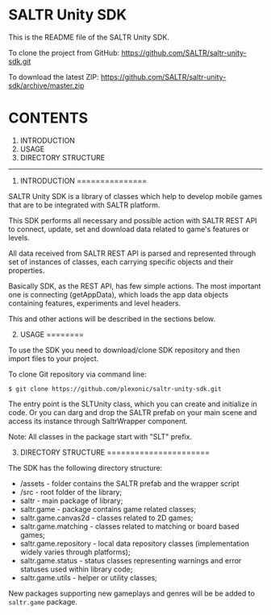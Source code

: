 SALTR Unity SDK
===============

This is the README file of the SALTR Unity SDK.

To clone the project from GitHub:
<a href="https://github.com/SALTR/saltr-unity-sdk.git">https://github.com/SALTR/saltr-unity-sdk.git</a>

To download the latest ZIP:
<a href="https://github.com/SALTR/saltr-unity-sdk/archive/master.zip">https://github.com/SALTR/saltr-unity-sdk/archive/master.zip</a>



CONTENTS
========
1. INTRODUCTION
2. USAGE
3. DIRECTORY STRUCTURE

----

1. INTRODUCTION
===============

SALTR Unity SDK is a library of classes which help to develop mobile 
games that are to be integrated with SALTR platform.

This SDK performs all necessary and possible action with SALTR REST API to connect, update, set 
and download data related to game's features or levels.

All data received from SALTR REST API is parsed and represented through set of instances of classes, 
each carrying specific objects and their properties.

Basically SDK, as the REST API, has few simple actions. The most important one is connecting (getAppData), 
which loads the app data objects containing features, experiments and level headers.

This and other actions will be described in the sections below.


2. USAGE
========

To use the SDK you need to download/clone SDK repository and then import files to your
project.

To clone Git repository via command line:
```
$ git clone https://github.com/plexonic/saltr-unity-sdk.git
```

The entry point is the SLTUnity class, which you can create and initialize in code. Or you can darg and drop the SALTR prefab on your main scene and access its instance through SaltrWrapper component.

Note: All classes in the package start with "SLT" prefix.

3. DIRECTORY STRUCTURE
======================

The SDK has the following directory structure:

- /assets - folder contains the SALTR prefab and the wrapper script
- /src - root folder of the library;
- saltr - main package of library;
- saltr.game - package contains game related classes;
- saltr.game.canvas2d - classes related to 2D games;
- saltr.game.matching - classes related to matching or board based games;
- saltr.game.repository - local data repository classes (implementation widely varies through platforms);
- saltr.game.status - status classes representing warnings and error statuses used within library code;
- saltr.game.utils - helper or utility classes;

New packages supporting new gameplays and genres will be be added to <code>saltr.game</code> package.

